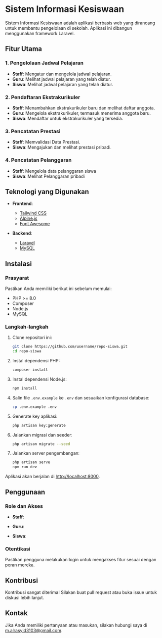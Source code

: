 # Sistem Informasi Kesiswaan

Sistem Informasi Kesiswaan adalah aplikasi berbasis web yang dirancang untuk membantu pengelolaan di sekolah. Aplikasi ini dibangun menggunakan framework Laravel.

## Fitur Utama

### 1. Pengelolaan Jadwal Pelajaran
- **Staff**: Mengatur dan mengelola jadwal pelajaran.
- **Guru**: Melihat jadwal pelajaran yang telah diatur.
- **Siswa**: Melihat jadwal pelajaran yang telah diatur.

### 2. Pendaftaran Ekstrakurikuler
- **Staff**: Menambahkan ekstrakurikuler baru dan melihat daftar anggota.
- **Guru**: Mengelola ekstrakurikuler, termasuk menerima anggota baru.
- **Siswa**: Mendaftar untuk ekstrakurikuler yang tersedia.

### 3. Pencatatan Prestasi
- **Staff**: Memvalidasi Data Prestasi.
- **Siswa**: Mengajukan dan melihat prestasi pribadi.

### 4. Pencatatan Pelanggaran
- **Staff**: Mengelola data pelanggaran siswa
- **Siswa**: Melihat Pelanggaran pribadi

## Teknologi yang Digunakan

- **Frontend**:
  - [Tailwind CSS](https://tailwindcss.com/)
  - [Alpine.js](https://alpinejs.dev/)
  - [Font Awesome](https://fontawesome.com/)
  
- **Backend**:
  - [Laravel](https://laravel.com/)
  - [MySQL](https://www.mysql.com/)

## Instalasi

### Prasyarat
Pastikan Anda memiliki berikut ini sebelum memulai:
- PHP >= 8.0
- Composer
- Node.js
- MySQL

### Langkah-langkah

1. Clone repositori ini:
   ```bash
   git clone https://github.com/username/repo-siswa.git
   cd repo-siswa
   ```

2. Instal dependensi PHP:
   ```bash
   composer install
   ```

3. Instal dependensi Node.js:
   ```bash
   npm install
   ```

4. Salin file `.env.example` ke `.env` dan sesuaikan konfigurasi database:
   ```bash
   cp .env.example .env
   ```

5. Generate key aplikasi:
   ```bash
   php artisan key:generate
   ```

6. Jalankan migrasi dan seeder:
   ```bash
   php artisan migrate --seed
   ```

7. Jalankan server pengembangan:
   ```bash
   php artisan serve
   npm run dev
   ```

Aplikasi akan berjalan di [http://localhost:8000](http://localhost:8000).

## Penggunaan

### Role dan Akses
- **Staff**:

- **Guru**:

- **Siswa**:


### Otentikasi
Pastikan pengguna melakukan login untuk mengakses fitur sesuai dengan peran mereka.

## Kontribusi

Kontribusi sangat diterima! Silakan buat pull request atau buka issue untuk diskusi lebih lanjut.

## Kontak

Jika Anda memiliki pertanyaan atau masukan, silakan hubungi saya di [m.alrasyid3103@gmail.com](m.alrasyid3103@gmail.com).
